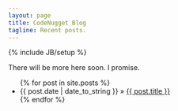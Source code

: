 ```yaml
---
layout: page
title: CodeNugget Blog
tagline: Recent posts.
---
```

{% include JB/setup %}

There will be more here soon. I promise.

<ul class="posts">
  {% for post in site.posts %}
    <li><span>{{ post.date | date_to_string }}</span> &raquo; <a href="{{ BASE_PATH }}{{ post.url }}">{{ post.title }}</a></li>
  {% endfor %}
</ul>
